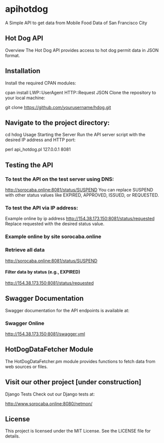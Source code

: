 # apihotdog
A Simple API to get data from Mobile Food Data of San Francisco City

## Hot Dog API
Overview
The Hot Dog API provides access to hot dog permit data in JSON format.

## Installation
Install the required CPAN modules:

cpan install LWP::UserAgent HTTP::Request JSON
Clone the repository to your local machine:

git clone https://github.com/yourusername/hdog.git
## Navigate to the project directory:

cd hdog
Usage
Starting the Server
Run the API server script with the desired IP address and HTTP port:

perl api_hotdog.pl 127.0.0.1 8081

## Testing the API
### To test the API on the test server using DNS:

http://sorocaba.online:8081/status/SUSPEND
You can replace SUSPEND with other status values like EXPIRED, APPROVED, ISSUED, or REQUESTED.

### To test the API via IP address:

Example online by ip address
http://154.38.173.150:8081/status/requested
Replace requested with the desired status value.

### Example online by site sorocaba.online
### Retrieve all data
http://sorocaba.online:8081/status/SUSPEND

#### Filter data by status (e.g., EXPIRED)
http://154.38.173.150:8081/status/requested

## Swagger Documentation
Swagger documentation for the API endpoints is available at:

### Swagger Online
http://154.38.173.150:8081/swagger.yml

## HotDogDataFetcher Module
The HotDogDataFetcher.pm module provides functions to fetch data from web sources or files.

## Visit our other project [under construction]
Django Tests
Check out our Django tests at:

http://www.sorocaba.online:8080/netmon/

## License
This project is licensed under the MIT License. See the LICENSE file for details.
